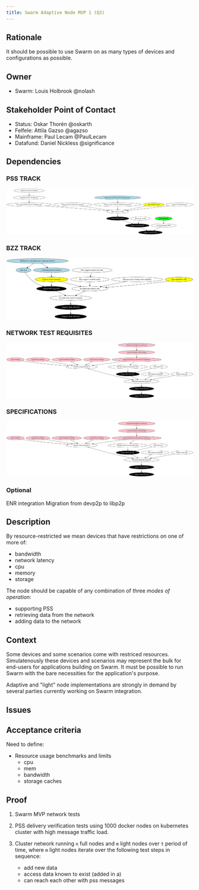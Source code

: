 ```yaml
---
title: Swarm Adaptive Node MVP 1 (Q3)
---
```


## Rationale ##

It should be possible to use Swarm on as many types of devices and configurations as possible.

## Owner ##

- Swarm: Louis Holbrook @nolash

## Stakeholder Point of Contact ##

- Status: Oskar Thorén @oskarth
- Felfele: Attila Gazso @agazso
- Mainframe: Paul Lecam @PaulLecam
- Datafund: Daniel Nickless @significance

## Dependencies ##

### PSS TRACK

![Missing pss dependency graph](./../gfx/pssdep.svg)

### BZZ TRACK

![Missing bzz dependency graph](./../gfx/bzzdep.svg)

### NETWORK TEST REQUISITES

![Missing network test dependency graph](./../gfx/testdep.svg)

### SPECIFICATIONS

![Missing network test dependency graph](./../gfx/testdep.svg)

### Optional ###

ENR integration
Migration from devp2p to libp2p

## Description ##

By resource-restricted we mean devices that have restrictions on one of more of:

- bandwidth
- network latency
- cpu
- memory
- storage

The node should be capable of any combination of three _modes of operation_:

- supporting PSS
- retrieving data from the network
- adding data to the network

## Context ##

Some devices and some scenarios come with restriced resources. Simulatenously these devices and scenarios may represent the bulk for end-users for applications building on Swarm. It must be possible to run Swarm with the bare necessities for the application's purpose.

Adaptive and "light" node implementations are strongly in demand by several parties currently working on Swarm integration. 

## Issues ##

## Acceptance criteria ##

Need to define:

- Resource usage benchmarks and limits
	* cpu
	* mem
	* bandwidth
	* storage caches

## Proof ##

1. Swarm MVP network tests

1. PSS delivery verification tests using 1000 docker nodes on kubernetes cluster with high message traffic load.

1. Cluster network running `n` full nodes and `m` light nodes over `t` period of time, where `m` light nodes iterate over the following test steps in sequence:
	* add new data 
	* access data known to exist (added in a)
	* can reach each other with pss messages

